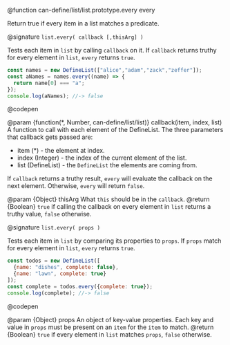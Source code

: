 @function can-define/list/list.prototype.every every

Return true if every item in a list matches a predicate.

@signature `list.every( callback [,thisArg] )`

Tests each item in `list` by calling `callback` on it.  If `callback` returns truthy for every element in
`list`, `every` returns `true`.

  ```js
const names = new DefineList(["alice","adam","zack","zeffer"]);
const aNames = names.every((name) => {
    return name[0] === "a";
});
console.log(aNames); //-> false
  ```
  @codepen

  @param  {function(*, Number, can-define/list/list)} callback(item, index, list) A
  function to call with each element of the DefineList. The three parameters that callback gets passed are:
   - item (*) - the element at index.
   - index (Integer) - the index of the current element of the list.
   - list (DefineList) - the `DefineList` the elements are coming from.

  If `callback` returns a truthy result, `every` will evaluate the callback on the next element.  Otherwise, `every`
  will return `false`.

  @param  {Object}  thisArg  What `this` should be in the `callback`.
  @return {Boolean} `true` if calling the callback on every element in `list` returns a truthy value, `false` otherwise.

@signature `list.every( props )`

Tests each item in `list` by comparing its properties to `props`.  If `props` match for every element in
`list`, `every` returns `true`.

  ```js
const todos = new DefineList([
    {name: "dishes", complete: false},
    {name: "lawn", complete: true}
]);
const complete = todos.every({complete: true});
console.log(complete); //-> false
  ```
  @codepen

   @param  {Object}  props An object of key-value properties.  Each key and value in
   `props` must be present on an `item` for the `item` to match.
   @return {Boolean} `true` if every element in `list` matches `props`, `false` otherwise.
